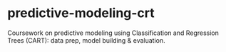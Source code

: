 # predictive-modeling-crt
Coursework on predictive modeling using Classification and Regression Trees (CART): data prep, model building &amp; evaluation.
